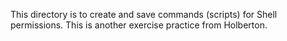 This directory is to create and save commands (scripts) for Shell permissions. This is another exercise practice from Holberton. 
